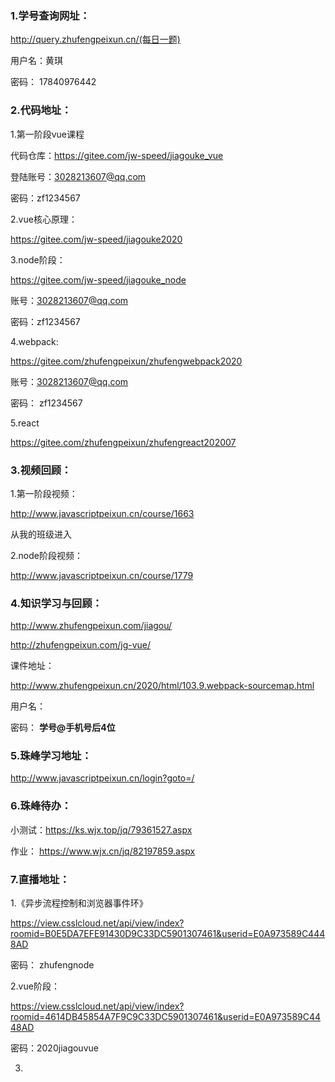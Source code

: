 ### 1.学号查询网址：

http://query.zhufengpeixun.cn/(每日一题)

用户名：黄琪

密码： 17840976442

### 2.代码地址：

1.第一阶段vue课程

代码仓库：https://gitee.com/jw-speed/jiagouke_vue

登陆账号：3028213607@qq.com

密码：zf1234567

2.vue核心原理：

https://gitee.com/jw-speed/jiagouke2020

3.node阶段：

https://gitee.com/jw-speed/jiagouke_node

账号：3028213607@qq.com 

密码：zf1234567

4.webpack:

https://gitee.com/zhufengpeixun/zhufengwebpack2020

账号：3028213607@qq.com

密码： zf1234567

5.react

https://gitee.com/zhufengpeixun/zhufengreact202007

### 3.视频回顾：

1.第一阶段视频：

http://www.javascriptpeixun.cn/course/1663

从我的班级进入

2.node阶段视频：

http://www.javascriptpeixun.cn/course/1779

### 4.知识学习与回顾：

http://www.zhufengpeixun.com/jiagou/ 

http://zhufengpeixun.com/jg-vue/

课件地址：

http://www.zhufengpeixun.cn/2020/html/103.9.webpack-sourcemap.html

用户名：

密码： **学号@手机号后4位**

### 5.珠峰学习地址：

http://www.javascriptpeixun.cn/login?goto=/

### 6.珠峰待办：

小测试：https://ks.wjx.top/jq/79361527.aspx

作业： https://www.wjx.cn/jq/82197859.aspx

### 7.直播地址：

1.《异步流程控制和浏览器事件环》

https://view.csslcloud.net/api/view/index?roomid=B0E5DA7EFE91430D9C33DC5901307461&userid=E0A973589C4448AD

密码： zhufengnode

2.vue阶段：

https://view.csslcloud.net/api/view/index?roomid=4614DB45854A7F9C9C33DC5901307461&userid=E0A973589C4448AD

密码：2020jiagouvue

3.